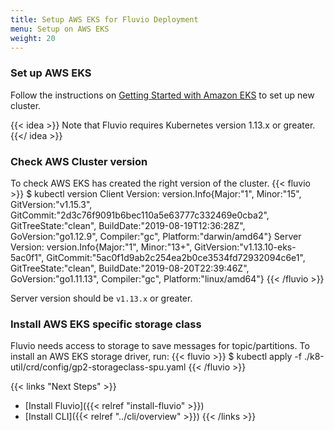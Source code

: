 ```yaml
---
title: Setup AWS EKS for Fluvio Deployment
menu: Setup on AWS EKS
weight: 20
---
```


### Set up AWS EKS

Follow the instructions on [Getting Started with Amazon EKS](https://docs.aws.amazon.com/eks/latest/userguide/getting-started.html) to set up new cluster.  

 {{< idea >}} 
Note that Fluvio requires Kubernetes version 1.13.x or greater.
 {{</ idea >}} 

### Check AWS Cluster  version

To check AWS EKS has created the right version of the cluster. 
{{< fluvio >}}
$ kubectl version
Client Version: version.Info{Major:"1", Minor:"15", GitVersion:"v1.15.3", GitCommit:"2d3c76f9091b6bec110a5e63777c332469e0cba2", GitTreeState:"clean", BuildDate:"2019-08-19T12:36:28Z", GoVersion:"go1.12.9", Compiler:"gc", Platform:"darwin/amd64"}
Server Version: version.Info{Major:"1", Minor:"13+", GitVersion:"v1.13.10-eks-5ac0f1", GitCommit:"5ac0f1d9ab2c254ea2b0ce3534fd72932094c6e1", GitTreeState:"clean", BuildDate:"2019-08-20T22:39:46Z", GoVersion:"go1.11.13", Compiler:"gc", Platform:"linux/amd64"}
{{< /fluvio >}}

Server version should be ```v1.13.x``` or greater.

### Install AWS EKS specific storage class

Fluvio needs access to storage to save messages for topic/partitions.  To install an AWS EKS storage driver, run:
{{< fluvio >}}
$ kubectl apply -f ./k8-util/crd/config/gp2-storageclass-spu.yaml 
{{< /fluvio >}}



{{< links "Next Steps" >}}
* [Install Fluvio]({{< relref "install-fluvio" >}})
* [Install CLI]({{< relref "../cli/overview" >}})
{{< /links >}}
